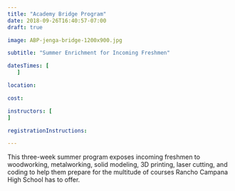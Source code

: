 ```yaml
---
title: "Academy Bridge Program"
date: 2018-09-26T16:40:57-07:00
draft: true

image: ABP-jenga-bridge-1200x900.jpg

subtitle: "Summer Enrichment for Incoming Freshmen"

datesTimes: [ 
   ]

location:

cost:

instructors: [
]   

registrationInstructions:

---
```


This three-week summer program exposes incoming freshmen to
woodworking, metalworking, solid modeling, 3D printing, laser
cutting, and coding to help them prepare for the multitude of courses
Rancho Campana High School has to offer.
